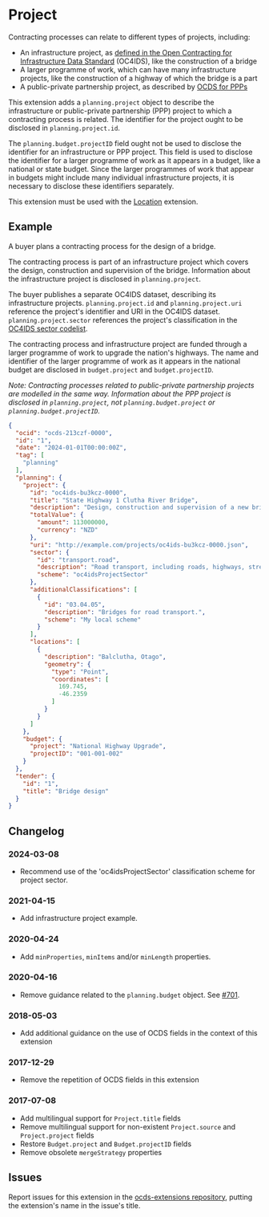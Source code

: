 # Project

Contracting processes can relate to different types of projects, including:

* An infrastructure project, as [defined in the Open Contracting for Infrastructure Data Standard](https://standard.open-contracting.org/infrastructure/latest/en/projects/#what-is-a-project) (OC4IDS), like the construction of a bridge
* A larger programme of work, which can have many infrastructure projects, like the construction of a highway of which the bridge is a part
* A public-private partnership project, as described by [OCDS for PPPs](https://standard.open-contracting.org/profiles/ppp/latest/en/)

This extension adds a `planning.project` object to describe the infrastructure or public-private partnership (PPP) project to which a contracting process is related. The identifier for the project ought to be disclosed in `planning.project.id`.

The `planning.budget.projectID` field ought not be used to disclose the identifier for an infrastructure or PPP project. This field is used to disclose the identifier for a larger programme of work as it appears in a budget, like a national or state budget. Since the larger programmes of work that appear in budgets might include many individual infrastructure projects, it is necessary to disclose these identifiers separately.

This extension must be used with the [Location](https://extensions.open-contracting.org/en/extensions/location/master/) extension.

## Example

A buyer plans a contracting process for the design of a bridge.

The contracting process is part of an infrastructure project which covers the design, construction and supervision of the bridge. Information about the infrastructure project is disclosed in `planning.project`.

The buyer publishes a separate OC4IDS dataset, describing its infrastructure projects. `planning.project.id` and `planning.project.uri` reference the project's identifier and URI in the OC4IDS dataset. `planning.project.sector` references the project's classification in the [OC4IDS sector codelist](https://standard.open-contracting.org/infrastructure/latest/en/reference/codelists/#projectsector).

The contracting process and infrastructure project are funded through a larger programme of work to upgrade the nation's highways. The name and identifier of the larger programme of work as it appears in the national budget are disclosed in `budget.project` and `budget.projectID`.

*Note: Contracting processes related to public-private partnership projects are modelled in the same way. Information about the PPP project is disclosed in `planning.project`, not `planning.budget.project` or `planning.budget.projectID`.*

```json
{
  "ocid": "ocds-213czf-0000",
  "id": "1",
  "date": "2024-01-01T00:00:00Z",
  "tag": [
    "planning"
  ],
  "planning": {
    "project": {
      "id": "oc4ids-bu3kcz-0000",
      "title": "State Highway 1 Clutha River Bridge",
      "description": "Design, construction and supervision of a new bridge crossing for State Highway 1 over the Clutha River.",
      "totalValue": {
        "amount": 113000000,
        "currency": "NZD"
      },
      "uri": "http://example.com/projects/oc4ids-bu3kcz-0000.json",
      "sector": {
        "id": "transport.road",
        "description": "Road transport, including roads, highways, streets, tunnels and bridges.",
        "scheme": "oc4idsProjectSector"
      },
      "additionalClassifications": [
        {
          "id": "03.04.05",
          "description": "Bridges for road transport.",
          "scheme": "My local scheme"
        }
      ],
      "locations": [
        {
          "description": "Balclutha, Otago",
          "geometry": {
            "type": "Point",
            "coordinates": [
              169.745,
              -46.2359
            ]
          }
        }
      ]
    },
    "budget": {
      "project": "National Highway Upgrade",
      "projectID": "001-001-002"
    }
  },
  "tender": {
    "id": "1",
    "title": "Bridge design"
  }
}
```

## Changelog

### 2024-03-08

* Recommend use of the 'oc4idsProjectSector' classification scheme for project sector.

### 2021-04-15

* Add infrastructure project example.

### 2020-04-24

* Add `minProperties`, `minItems` and/or `minLength` properties.

### 2020-04-16

* Remove guidance related to the `planning.budget` object. See [#701](https://github.com/open-contracting/standard/issues/701).

### 2018-05-03

* Add additional guidance on the use of OCDS fields in the context of this extension

### 2017-12-29

* Remove the repetition of OCDS fields in this extension

### 2017-07-08

* Add multilingual support for `Project.title` fields
* Remove multilingual support for non-existent `Project.source` and `Project.project` fields
* Restore `Budget.project` and `Budget.projectID` fields
* Remove obsolete `mergeStrategy` properties

## Issues

Report issues for this extension in the [ocds-extensions repository](https://github.com/open-contracting/ocds-extensions/issues), putting the extension's name in the issue's title.
